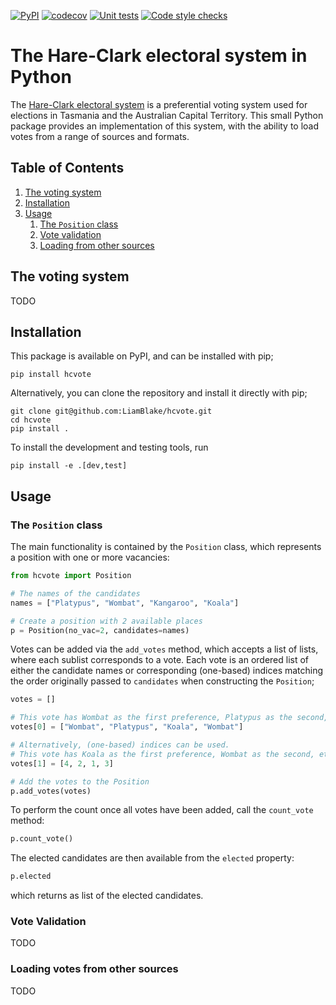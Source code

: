 [![PyPI](https://img.shields.io/pypi/v/hcvote)](https://pypi.org/project/hcvote)
[![codecov](https://codecov.io/gh/liamblake/hcvote/branch/main/graph/badge.svg?token=AJ9GO0Q7DC)](https://codecov.io/gh/liamblake/hcvote)
[![Unit tests](https://github.com/LiamBlake/Hare-Clark-VoteCounter/actions/workflows/test.yml/badge.svg)](https://github.com/LiamBlake/Hare-Clark-VoteCounter/actions/workflows/test.yml)
[![Code style checks](https://github.com/LiamBlake/Hare-Clark-VoteCounter/actions/workflows/lint.yml/badge.svg)](https://github.com/LiamBlake/Hare-Clark-VoteCounter/actions/workflows/lint.yml)

# The Hare-Clark electoral system in Python

The [Hare-Clark electoral system](https://en.wikipedia.org/wiki/Hare%E2%80%93Clark_electoral_system) is a preferential voting system used for elections in Tasmania and the Australian Capital Territory. This small Python package provides an implementation of this system, with the ability to load votes from a range of sources and formats.

## Table of Contents

1. [The voting system](#the-voting-system)
2. [Installation](#installation)
3. [Usage](#usage)
   1. [The `Position` class](#the-position-class)
   2. [Vote validation](#vote-validation)
   3. [Loading from other sources](#loading-from-other-sources)

## The voting system

TODO

## Installation

This package is available on PyPI, and can be installed with pip;

```shell
pip install hcvote
```

Alternatively, you can clone the repository and install it directly with pip;

```shell
git clone git@github.com:LiamBlake/hcvote.git
cd hcvote
pip install .
```

To install the development and testing tools, run

```shell
pip install -e .[dev,test]
```

## Usage

### The `Position` class

The main functionality is contained by the `Position` class, which represents a position with one or more vacancies:

```python
from hcvote import Position

# The names of the candidates
names = ["Platypus", "Wombat", "Kangaroo", "Koala"]

# Create a position with 2 available places
p = Position(no_vac=2, candidates=names)
```

Votes can be added via the `add_votes` method, which accepts a list of lists, where each sublist corresponds to a vote. Each vote is an ordered list of either the candidate names or corresponding (one-based) indices matching the order originally passed to `candidates` when constructing the `Position`;

```python
votes = []

# This vote has Wombat as the first preference, Platypus as the second, etc.
votes[0] = ["Wombat", "Platypus", "Koala", "Wombat"]

# Alternatively, (one-based) indices can be used.
# This vote has Koala as the first preference, Wombat as the second, etc.
votes[1] = [4, 2, 1, 3]

# Add the votes to the Position
p.add_votes(votes)
```

To perform the count once all votes have been added, call the `count_vote` method:

```python
p.count_vote()
```

The elected candidates are then available from the `elected` property:

```python
p.elected
```

which returns as list of the elected candidates.

### Vote Validation

TODO

### Loading votes from other sources

TODO
